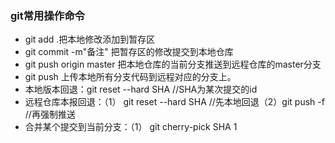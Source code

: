 ### git常用操作命令
* git add .把本地修改添加到暂存区
* git commit -m"备注"  把暂存区的修改提交到本地仓库
* git push origin master  把本地仓库的当前分支推送到远程仓库的master分支
* git push  上传本地所有分支代码到远程对应的分支上。
* 本地版本回退：git reset --hard SHA  //SHA为某次提交的id
* 远程仓库本报回退：（1） git reset --hard SHA //先本地回退（2）git push -f //再强制推送
* 合并某个提交到当前分支：（1） git cherry-pick SHA
1